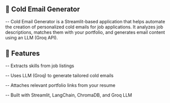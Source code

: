 🧊 Cold Email Generator
--
-- Cold Email Generator is a Streamlit-based application that helps automate the creation of personalized cold emails for job applications. It analyzes job descriptions, matches them with your portfolio, and generates email content using an LLM (Groq API).

🚀 Features
--
-- Extracts skills from job listings

-- Uses LLM (Groq) to generate tailored cold emails

-- Attaches relevant portfolio links from your resume

-- Built with Streamlit, LangChain, ChromaDB, and Groq LLM
